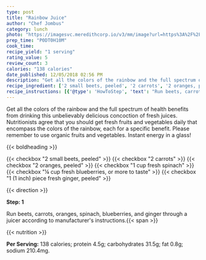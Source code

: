 ```yaml
---
type: post
title: "Rainbow Juice"
author: "Chef Jombus"
category: lunch
photo: "https://imagesvc.meredithcorp.io/v3/mm/image?url=https%3A%2F%2Fimages.media-allrecipes.com%2Fuserphotos%2F4484533.jpg"
prep_time: "P0DT0H10M"
cook_time: 
recipe_yield: "1 serving"
rating_value: 5
review_count: 3
calories: "138 calories"
date_published: 12/05/2018 02:56 PM
description: "Get all the colors of the rainbow and the full spectrum of health benefits from drinking this unbelievably delicious concoction of fresh juices. Nutritionists agree that you should get fresh fruits and vegetables daily that encompass the colors of the rainbow, each for a specific benefit. Please remember to use organic fruits and vegetables. Instant energy in a glass!"
recipe_ingredient: ['2 small beets, peeled', '2 carrots', '2 oranges, peeled', '1 cup fresh spinach', '¼ cup fresh blueberries, or more to taste', '1 (1 inch) piece fresh ginger, peeled']
recipe_instructions: [{'@type': 'HowToStep', 'text': "Run beets, carrots, oranges, spinach, blueberries, and ginger through a juicer according to manufacturer's instructions.\n"}]
---
```


Get all the colors of the rainbow and the full spectrum of health benefits from drinking this unbelievably delicious concoction of fresh juices. Nutritionists agree that you should get fresh fruits and vegetables daily that encompass the colors of the rainbow, each for a specific benefit. Please remember to use organic fruits and vegetables. Instant energy in a glass! 

{{< boldheading >}}

{{< checkbox "2 small beets, peeled" >}}
{{< checkbox "2  carrots" >}}
{{< checkbox "2  oranges, peeled" >}}
{{< checkbox "1 cup fresh spinach" >}}
{{< checkbox "¼ cup fresh blueberries, or more to taste" >}}
{{< checkbox "1 (1 inch) piece fresh ginger, peeled" >}}


{{< direction >}}

**Step: 1**

Run beets, carrots, oranges, spinach, blueberries, and ginger through a juicer according to manufacturer's instructions.{{< span >}}

{{< nutrition >}}

**Per Serving:** 138 calories; protein 4.5g; carbohydrates 31.5g; fat 0.8g; sodium 210.4mg.